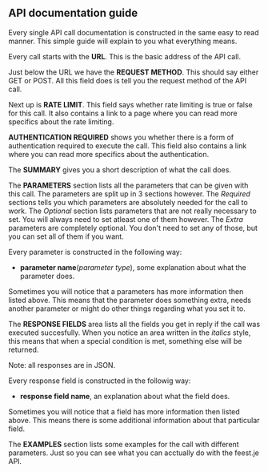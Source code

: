API documentation guide
-----------------------

Every single API call documentation is constructed in the same easy to read manner.
This simple guide will explain to you what everything means.

Every call starts with the **URL**. This is the basic address of the API call.

Just below the URL we have the **REQUEST METHOD**. This should say either GET or POST.
All this field does is tell you the request method of the API call.

Next up is **RATE LIMIT**. This field says whether rate limiting is true or false for
this call. It also contains a link to a page where you can read more specifics about the 
rate limiting.

**AUTHENTICATION REQUIRED** shows you whether there is a form of authentication required to
execute the call. This field also contains a link where you can read more specifics about
the authentication.

The **SUMMARY** gives you a short description of what the call does.

The **PARAMETERS** section lists all the parameters that can be given with this call. The parameters
are split up in 3 sections however. The *Required* sections tells you which parameters are absolutely
needed for the call to work. The *Optional* section lists parameters that are not really necessary
to set. You will always need to set atleast one of them however. The *Extra* parameters are completely
optional. You don't need to set any of those, but you can set all of them if you want.

Every parameter is constructed in the following way:

 - **parameter name**(*parameter type*), some explanation about what the parameter does.
 
Sometimes you will notice that a parameters has more information then listed above. This means that the
parameter does something extra, needs another parameter or might do other things regarding what you set it to.


The **RESPONSE FIELDS** area lists all the fields you get in reply if the call was executed succesfully.
When you notice an area written in the *italics* style, this means that when a special condition is met,
something else will be returned.

Note: all responses are in JSON.

Every response field is constructed in the followig way:

 - **response field name**, an explanation about what the field does.
 
 Sometimes you will notice that a field has more information then listed above. This means there is some
 additional information about that particular field.
 
 The **EXAMPLES** section lists some examples for the call with different parameters. Just so you can see
 what you can acctually do with the feest.je API.